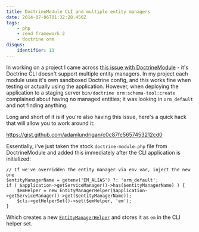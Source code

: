 ```yaml
---
title: DoctrineModule CLI and multiple entity managers
date: 2014-07-06T01:32:28.450Z
tags:
    - php
    - zend framework 2
    - doctrine orm
disqus:
    identifier: 13
---
```

<p>In working on a project I came across <a href="https://github.com/doctrine/DoctrineORMModule/issues/97">this issue with DoctrineModule</a> - it's Doctrine CLI doesn't support multiple entity managers.  In my project each module uses it's own sandboxed Doctrine config, and this works fine when testing or actually using the application.  However, when deploying the application to a staging server <code>bin/doctrine orm:schema-tool:create</code> complained about having no managed entities; it was looking in <code>orm_default</code> and not finding anything.</p>

<p>Long and short of it is if you're also having this issue, here's a quick hack that will allow you to work around it:</p>

<p><a href='https://gist.github.com/adamlundrigan/c0c87fc5657453212cd0'>https://gist.github.com/adamlundrigan/c0c87fc5657453212cd0</a></p>

<p>Essentially, i've just taken the stock <code>doctrine-module.php</code> file from DoctrineModule and added this immediately after the CLI application is initialized:</p>

<pre><code>// If we've overridden the entity manager via env var, inject the new one
$entityManagerName = getenv('EM_ALIAS') ?: 'orm_default';
if ( $application-&gt;getServiceManager()-&gt;has($entityManagerName) ) {
    $emHelper = new EntityManagerHelper($application-&gt;getServiceManager()-&gt;get($entityManagerName));
    $cli-&gt;getHelperSet()-&gt;set($emHelper, 'em');
}
</code></pre>

<p>Which creates a new <a href="https://github.com/doctrine/doctrine2/blob/master/lib/Doctrine/ORM/Tools/Console/Helper/EntityManagerHelper.php"><code>EntityManagerHelper</code></a> and stores it as <code>em</code> in the CLI helper set. </p>